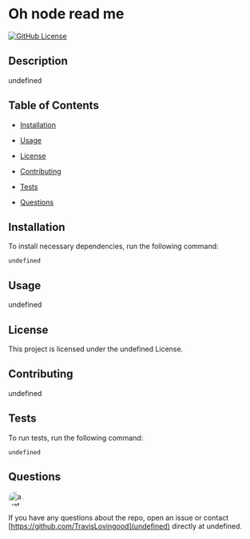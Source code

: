 
# Oh node read me
[![GitHub License](https://img.shields.io/badge/License-undefined-blue.svg)](https://github.com/https://github.com/TravisLovingood/oh-node-read-me)

## Description

undefined

## Table of Contents 

* [Installation](#installation)

* [Usage](#usage)

* [License](#license)

* [Contributing](#contributing)

* [Tests](#tests)

* [Questions](#questions)

## Installation

To install necessary dependencies, run the following command:

```
undefined
```

## Usage

undefined

## License

This project is licensed under the undefined License.
  
## Contributing

undefined

## Tests

To run tests, run the following command:

```
undefined
```

## Questions

<img src="undefined" alt="avatar" style="border-radius: 16px" width="30" />

If you have any questions about the repo, open an issue or contact [https://github.com/TravisLovingood](undefined) directly at undefined.

